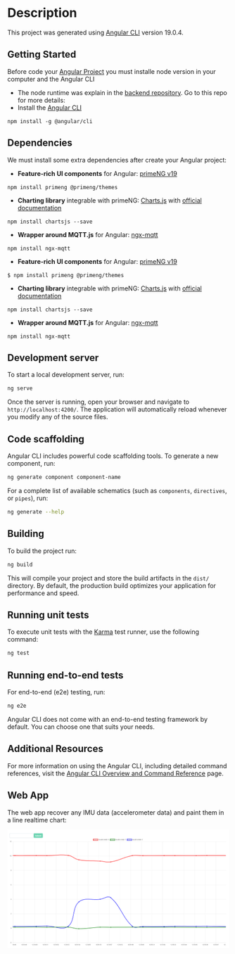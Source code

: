 # Description

This project was generated using [Angular CLI](https://github.com/angular/angular-cli) version 19.0.4.

## Getting Started
Before code your [Angular Project](https://angular.dev/) you must installe node version in your computer and the Angular CLI

- The node runtime was explain in the [backend repository](https://github.com/masalinas/uniovi-robotics-workshop-backend). Go to this repo for more details:
- Install the [Angular CLI](https://angular.dev/tools/cli)
```
npm install -g @angular/cli
```

## Dependencies
We must install some extra dependencies after create your Angular project:

- **Feature-rich UI components** for Angular: [primeNG v19](https://v19.primeng.org/installation)
```
npm install primeng @primeng/themes
```

- **Charting library** integrable with primeNG: [Charts.js](https://v19.primeng.org/chart) with [official documentation](https://www.chartjs.org/)

```
npm install chartsjs --save
```

- **Wrapper around MQTT.js** for Angular: [ngx-mqtt](https://www.npmjs.com/package/ngx-mqtt/v/17.0.0)
```
npm install ngx-mqtt
```

- **Feature-rich UI components** for Angular: [primeNG v19](https://v19.primeng.org/installation)
```
$ npm install primeng @primeng/themes
```

- **Charting library** integrable with primeNG: [Charts.js](https://v19.primeng.org/chart) with [official documentation](https://www.chartjs.org/)

```
npm install chartsjs --save
```

- **Wrapper around MQTT.js** for Angular: [ngx-mqtt](https://www.npmjs.com/package/ngx-mqtt/v/17.0.0)
```
npm install ngx-mqtt
```

## Development server

To start a local development server, run:

```bash
ng serve
```

Once the server is running, open your browser and navigate to `http://localhost:4200/`. The application will automatically reload whenever you modify any of the source files.

## Code scaffolding

Angular CLI includes powerful code scaffolding tools. To generate a new component, run:

```bash
ng generate component component-name
```

For a complete list of available schematics (such as `components`, `directives`, or `pipes`), run:

```bash
ng generate --help
```

## Building

To build the project run:

```bash
ng build
```

This will compile your project and store the build artifacts in the `dist/` directory. By default, the production build optimizes your application for performance and speed.

## Running unit tests

To execute unit tests with the [Karma](https://karma-runner.github.io) test runner, use the following command:

```bash
ng test
```

## Running end-to-end tests

For end-to-end (e2e) testing, run:

```bash
ng e2e
```

Angular CLI does not come with an end-to-end testing framework by default. You can choose one that suits your needs.

## Additional Resources

For more information on using the Angular CLI, including detailed command references, visit the [Angular CLI Overview and Command Reference](https://angular.dev/tools/cli) page.

## Web App
The web app recover any IMU data (accelerometer data) and paint them in a line realtime chart:

![Frontend](captures/frontend.png "Frontend")